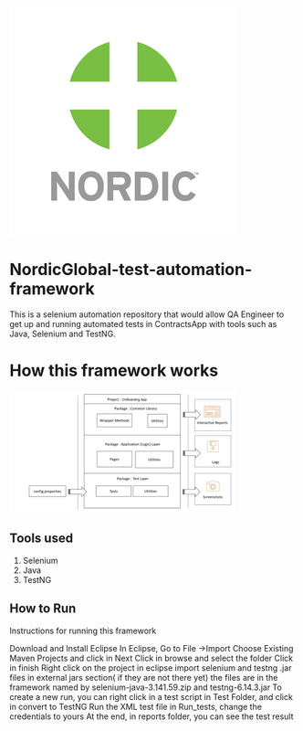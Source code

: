 ![nordic](NordicGlobal-AutomationFramework/Documents/nordiclogo.png)

# NordicGlobal-test-automation-framework

This is a selenium automation repository that would allow QA Engineer to get up and running automated tests in ContractsApp with tools such as Java, Selenium and TestNG.

# How this framework works

![HighLevelDiagram](NordicGlobal-AutomationFramework/Documents/diagram.png)



## Tools used
1. Selenium 
1. Java 
1. TestNG

## How to Run

Instructions for running this framework

Download and Install Eclipse
In Eclipse, Go to File ->Import
Choose Existing Maven Projects and click in Next
Click in browse and select the folder
Click in finish
Right click on the project in eclipse
import selenium and testng .jar files in external jars section( if they are not there yet) the files are in the framework named by selenium-java-3.141.59.zip and testng-6.14.3.jar
To create a new run, you can right click in a test script in Test Folder, and click in convert to TestNG
Run the XML test file in Run_tests, change the credentials to yours
At the end, in reports folder, you can see the test result
